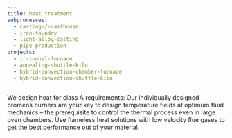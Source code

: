 ```yaml
---
title: heat treatment
subprocesses:
  - casting-/-casthouse
  - iron-foundry
  - light-alloy-casting
  - pipe-production
projects:
  - ir-tunnel-furnace
  - annealing-shuttle-kiln
  - hybrid-convection-chamber-furnace
  - hybrid-convection-shuttle-kiln
---
```


We design heat for class A requirements: Our individually designed promeos burners are your key to design temperature fields at optimum fluid mechanics – the prerequisite to control the thermal process even in large oven chambers. Use flameless heat solutions with low velocity flue gases to get the best performance out of your material.

